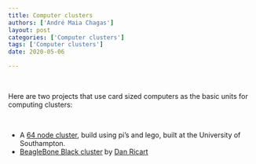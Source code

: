 ```yaml
---
title: Computer clusters
authors: ['André Maia Chagas']
layout: post
categories: ['Computer clusters']
tags: ['Computer clusters']
date: 2020-05-06

---
```


<br>

Here are two projects that use card sized computers as the basic units for computing clusters:

<br>

- A [64 node cluster](http://www.southampton.ac.uk/~sjc/raspberrypi/), build using pi’s and lego, built at the University of Southampton.
- [BeagleBone Black cluster](https://www.linux.com/training-tutorials/building-compute-cluster-beaglebone-black/) by [Dan Ricart](https://www.linux.com/author/mazdacardinal/)

<br>

